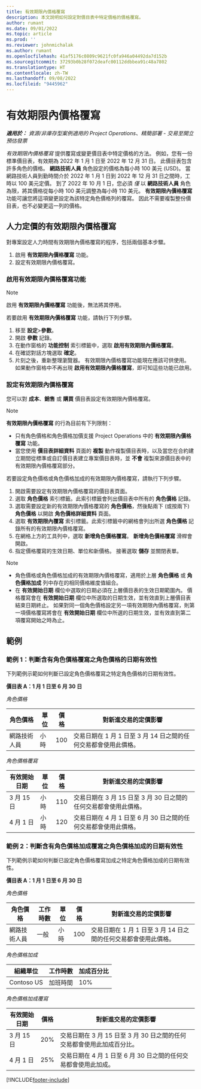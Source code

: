 ```yaml
---
title: 有效期限內價格覆寫
description: 本文說明如何設定對價目表中特定價格的價格覆寫。
author: rumant
ms.date: 09/01/2022
ms.topic: article
ms.prod: ''
ms.reviewer: johnmichalak
ms.author: rumant
ms.openlocfilehash: 41af5176c0809c9621fc0fa946a04492da7d152b
ms.sourcegitcommit: 37293b0b28f072deafc00112ddbbea91c48a7802
ms.translationtype: HT
ms.contentlocale: zh-TW
ms.lasthandoff: 09/08/2022
ms.locfileid: "9445962"
---
```

# <a name="date-effective-price-overrides"></a>有效期限內價格覆寫 

_**適用於：** 資源/非庫存型案例適用的 Project Operations、精簡部署 - 交易至開立預估發票_

*有效期限內價格覆寫* 提供覆寫或變更價目表中特定價格的方法。 例如，您有一份標準價目表，有效期為 2022 年 1 月 1 日至 2022 年 12 月 31 日。 此價目表包含許多角色的價格。 **網路技術人員** 角色設定的價格為每小時 100 美元 (USD)。 當網路技術人員到勤時間介於 2022 年 1 月 1 日到 2022 年 12 月 31 日之間時，工時以 100 美元定價。 到了 2022 年 10 月 1 日，您必須 *僅* 以 **網路技術人員** 角色為限，將其價格從每小時 100 美元調整為每小時 110 美元。 **有效期限內價格覆寫** 功能可讓您將這項變更設定為該特定角色價格列的覆寫。 因此不需要複製整份價目表，也不必變更這一列的價格。

## <a name="date-effective-price-overrides-for-labor-pricing"></a>人力定價的有效期限內價格覆寫

對專案設定人力時間有效期限內價格覆寫的程序，包括兩個基本步驟。

1. 啟用 **有效期限內價格覆寫** 功能。
1. 設定有效期限內價格覆寫。

### <a name="enable-the-date-effective-price-overrides-feature"></a>啟用有效期限內價格覆寫功能

> [!NOTE]
> 啟用 **有效期限內價格覆寫** 功能後，無法將其停用。

若要啟用 **有效期限內價格覆寫** 功能，請執行下列步驟。

1. 移至 **設定**\>**參數**。
1. 開啟 **參數** 記錄。
1. 在動作窗格的 **功能控制** 索引標籤中，選取 **啟用有效期限內價格覆寫**。
1. 在確認對話方塊選取 **確定**。
1. 片刻之後，重新整理瀏覽器。 有效期限內價格覆寫功能現在應該可供使用。 如果動作窗格中不再出現 **啟用有效期限內價格覆寫**，即可知這些功能已啟用。

### <a name="set-up-a-date-effective-price-override"></a>設定有效期限內價格覆寫

您可以對 **成本**、**銷售** 或 **購買** 價目表設定有效期限內價格覆寫。

> [!NOTE]
>**有效期限內價格覆寫** 的行為目前有下列限制：
>
> - 只有角色價格和角色價格加價支援 Project Operations 中的 **有效期限內價格覆寫** 功能。
> - 當您使用 **價目表詳細資料** 頁面的 **複製** 動作複製價目表時，以及當您在合約建立期間從標準或自訂價目表建立專案價目表時，並 **不會** 複製來源價目表中的有效期限內價格覆寫部分。

若要設定角色價格或角色價格加成的有效期限內價格覆寫，請執行下列步驟。

1. 開啟需要設定有效期限內價格覆寫的價目表頁面。
1. 選取 **角色價格** 索引標籤。此索引標籤會列出價目表中所有的 **角色價格** 記錄。
1. 選取需要設定新的有效期限內價格覆寫的 **角色價格**，然後點兩下 (或按兩下) **角色價格** 以開啟 **角色價格詳細資料** 頁面。
1. 選取 **有效期限內覆寫** 索引標籤。此索引標籤中的網格會列出所選 **角色價格** 記錄所有的有效期限內價格覆寫。
1. 在網格上方的工具列中，選取 **新增角色價格覆寫**。 **新增角色價格覆寫** 滑桿會開啟。
1. 指定價格覆寫的生效日期、單位和新價格。 接著選取 **儲存** 並關閉表單。

> [!NOTE]
> - 角色價格或角色價格加成的有效期限內價格覆寫，適用於上層 **角色價格** 或 **角色價格加成** 列中存在的相同價格維度值組合。
> - 在 **有效開始日期** 欄位中選取的日期必須在上層價目表的生效日期範圍內。 價格覆寫會在 **有效開始日期** 欄位中所選取的日期生效，並有效直到上層價目表結束日期終止。 如果對同一個角色價格設定另一項有效期限內價格覆寫，則第一項價格覆寫將會在 **有效開始日期** 欄位中所選的日期生效，並有效直到第二項覆寫開始之時為止。

## <a name="examples"></a>範例

### <a name="example-1-determining-date-effectivity-for-a-role-price-that-has-role-price-overrides"></a>範例 1：判斷含有角色價格覆寫之角色價格的日期有效性

下列範例示範如何判斷已設定角色價格覆寫之特定角色價格的日期有效性。

**價目表 A：1 月 1 日至 6 月 30 日**

*角色價格*

| 角色價格 | 單位 | 價格 | 對新進交易的定價影響 |
|---|---|---|---|
| 網路技術人員 | 小時 | 100 | 交易日期在 1 月 1 日至 3 月 14 日之間的任何交易都會使用此價格。 |

*角色價格覆寫*

| 有效開始日期 | 單位 | 價格 | 對新進交易的定價影響 |
|---|---|---|---|
| 3 月 15 日 | 小時 | 110 | 交易日期在 3 月 15 日至 3 月 30 日之間的任何交易都會使用此價格。 |
| 4 月 1 日 | 小時 | 120 | 交易日期在 4 月 1 日至 6 月 30 日之間的任何交易都會使用此價格。 |

### <a name="example-2-determining-date-effectivity-for-a-role-price-markup-that-has-role-price-markup-overrides"></a>範例 2：判斷含有角色價格加成覆寫之角色價格加成的日期有效性

下列範例示範如何判斷已設定角色價格覆寫加成之特定角色價格加成的日期有效性。

**價目表 A：1 月 1 日至 6 月 30 日**

*角色價格*

| 角色價格 | 工作時數 | 單位 | 價格 | 對新進交易的定價影響 |
|---|---|---|---|---|
| 網路技術人員 | 一般 | 小時 | 100 | 交易日期在 1 月 1 日至 3 月 14 日之間的任何交易都會使用此價格。 |

*角色價格加成*

| 組織單位 | 工作時數 | 加成百分比 |
|---|---|---|
| Contoso US | 加班時間 | 10% |

*角色價格加成覆寫*

| 有效開始日期 | 價格 | 對新進交易的定價影響 |
|---|---|---|
| 3 月 15 日 | 20% | 交易日期在 3 月 15 日至 3 月 30 日之間的任何交易都會使用此加成百分比。 |
| 4 月 1 日 | 25% | 交易日期在 4 月 1 日至 6 月 30 日之間的任何交易都會使用此加成。 |

[!INCLUDE[footer-include](../includes/footer-banner.md)]
